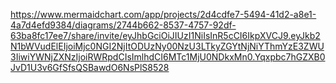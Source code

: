 

https://www.mermaidchart.com/app/projects/2d4cdfe7-5494-41d2-a8e1-4a7d4efd9384/diagrams/2744b662-8537-4757-92df-63ba8fc17ee7/share/invite/eyJhbGciOiJIUzI1NiIsInR5cCI6IkpXVCJ9.eyJkb2N1bWVudElEIjoiMjc0NGI2NjItODUzNy00NzU3LTkyZGYtNjNiYThmYzE3ZWU3IiwiYWNjZXNzIjoiRWRpdCIsImlhdCI6MTc1MjU0NDkxMn0.Yqxpbc7hGZXB0JvD1U3v6GfSfsQSBawdO6NsPlS8528 
